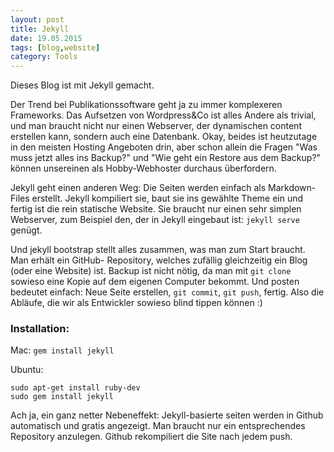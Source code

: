 ```yaml
---
layout: post
title: Jekyll
date: 19.05.2015
tags: [blog,website]
category: Tools
---
```


Dieses Blog ist mit Jekyll gemacht. 

Der Trend bei Publikationssoftware geht ja zu immer komplexeren Frameworks. Das Aufsetzen von Wordpress&Co ist alles Andere als trivial, und man braucht nicht nur einen Webserver, der dynamischen content erstellen kann, sondern auch eine Datenbank. Okay, beides ist heutzutage in den meisten Hosting Angeboten drin, aber schon allein die Fragen "Was muss jetzt alles ins Backup?" und "Wie geht ein Restore aus dem Backup?" können unsereinen als Hobby-Webhoster durchaus überfordern.
                                    
Jekyll geht einen anderen Weg: Die Seiten werden einfach als Markdown-Files erstellt. Jekyll kompiliert sie, baut sie ins gewählte Theme ein und fertig ist die rein statische Website. 
Sie braucht nur einen sehr simplen Webserver, zum Beispiel den, der in Jekyll eingebaut ist: `jekyll serve` genügt.
                                    
Und jekyll bootstrap stellt alles zusammen, was man zum Start braucht. Man erhält ein GitHub- Repository, 
welches zufällig gleichzeitig ein Blog (oder eine Website) ist. Backup ist nicht nötig, da man mit `git clone` sowieso eine Kopie 
auf dem eigenen Computer bekommt. Und posten bedeutet einfach: Neue Seite erstellen, `git commit`, `git push`, fertig. 
Also die Abläufe, die wir als Entwickler sowieso blind tippen können :)
                                    
### Installation:

Mac: `gem install jekyll`

Ubuntu:

    sudo apt-get install ruby-dev
    sudo gem install jekyll
 	

Ach ja, ein ganz netter Nebeneffekt: Jekyll-basierte seiten werden in Github automatisch und gratis angezeigt. Man braucht nur ein entsprechendes Repository anzulegen. Github rekompiliert die Site nach jedem push.
